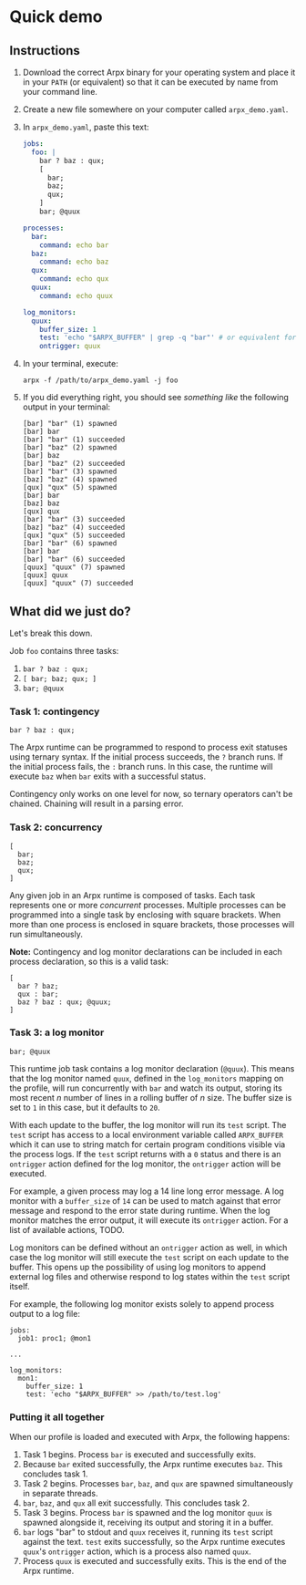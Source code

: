 # Quick demo

## Instructions

1. Download the correct Arpx binary for your operating system and place it in your `PATH` (or equivalent) so that it can be executed by name from your command line.
2. Create a new file somewhere on your computer called `arpx_demo.yaml`.
3. In `arpx_demo.yaml`, paste this text:

    ```yaml
    jobs:
      foo: |
        bar ? baz : qux;
        [
          bar;
          baz;
          qux;
        ]
        bar; @quux

    processes:
      bar:
        command: echo bar
      baz:
        command: echo baz
      qux:
        command: echo qux
      quux:
        command: echo quux

    log_monitors:
      quux:
        buffer_size: 1
        test: 'echo "$ARPX_BUFFER" | grep -q "bar"' # or equivalent for your system
        ontrigger: quux
    ```

4. In your terminal, execute:

    ```terminal
    arpx -f /path/to/arpx_demo.yaml -j foo
    ```
    
5. If you did everything right, you should see _something like_ the following output in your terminal:

    ```terminal
    [bar] "bar" (1) spawned
    [bar] bar
    [bar] "bar" (1) succeeded
    [bar] "baz" (2) spawned
    [bar] baz
    [bar] "baz" (2) succeeded
    [bar] "bar" (3) spawned
    [baz] "baz" (4) spawned
    [qux] "qux" (5) spawned
    [bar] bar
    [baz] baz
    [qux] qux
    [bar] "bar" (3) succeeded
    [baz] "baz" (4) succeeded
    [qux] "qux" (5) succeeded
    [bar] "bar" (6) spawned
    [bar] bar
    [bar] "bar" (6) succeeded
    [quux] "quux" (7) spawned
    [quux] quux
    [quux] "quux" (7) succeeded
    ```

## What did we just do?

Let's break this down.

Job `foo` contains three tasks:

1. `bar ? baz : qux;`
2. `[ bar; baz; qux; ]`
3. `bar; @quux`

### Task 1: contingency

```text
bar ? baz : qux;
```

The Arpx runtime can be programmed to respond to process exit statuses using ternary syntax. If the initial process succeeds, the `?` branch runs. If the initial process fails, the `:` branch runs. In this case, the runtime will execute `baz` when `bar` exits with a successful status.

Contingency only works on one level for now, so ternary operators can't be chained. Chaining will result in a parsing error.

### Task 2: concurrency

```text
[
  bar;
  baz;
  qux;
]
```

Any given job in an Arpx runtime is composed of tasks. Each task represents one or more _concurrent_ processes. Multiple processes can be programmed into a single task by enclosing with square brackets. When more than one process is enclosed in square brackets, those processes will run simultaneously.

**Note:** Contingency and log monitor declarations can be included in each process declaration, so this is a valid task:

```text
[
  bar ? baz;
  qux : bar;
  baz ? baz : qux; @quux;
]
```

### Task 3: a log monitor

```text
bar; @quux
```

This runtime job task contains a log monitor declaration (`@quux`). This means that the log monitor named `quux`, defined in the `log_monitors` mapping on the profile, will run concurrently with `bar` and watch its output, storing its most recent _n_ number of lines in a rolling buffer of _n_ size. The buffer size is set to `1` in this case, but it defaults to `20`.

With each update to the buffer, the log monitor will run its `test` script. The `test` script has access to a local environment variable called `ARPX_BUFFER` which it can use to string match for certain program conditions visible via the process logs. If the `test` script returns with a `0` status and there is an `ontrigger` action defined for the log monitor, the `ontrigger` action will be executed.

For example, a given process may log a 14 line long error message. A log monitor with a `buffer_size` of `14` can be used to match against that error message and respond to the error state during runtime. When the log monitor matches the error output, it will execute its `ontrigger` action. For a list of available actions, TODO.

Log monitors can be defined without an `ontrigger` action as well, in which case the log monitor will still execute the `test` script on each update to the buffer. This opens up the possibility of using log monitors to append external log files and otherwise respond to log states within the `test` script itself.

For example, the following log monitor exists solely to append process output to a log file:

```text
jobs:
  job1: proc1; @mon1
  
...

log_monitors:
  mon1:
    buffer_size: 1
    test: 'echo "$ARPX_BUFFER" >> /path/to/test.log'
```

### Putting it all together

When our profile is loaded and executed with Arpx, the following happens:

1. Task 1 begins. Process `bar` is executed and successfully exits.
2. Because `bar` exited successfully, the Arpx runtime executes `baz`. This concludes task 1.
3. Task 2 begins. Processes `bar`, `baz`, and `qux` are spawned simultaneously in separate threads.
4. `bar`, `baz`, and `qux` all exit successfully. This concludes task 2.
5. Task 3 begins. Process `bar` is spawned and the log monitor `quux` is spawned alongside it, receiving its output and storing it in a buffer.
6. `bar` logs "bar" to stdout and `quux` receives it, running its `test` script against the text. `test` exits successfully, so the Arpx runtime executes `quux`'s `ontrigger` action, which is a process also named `quux`.
7. Process `quux` is executed and successfully exits. This is the end of the Arpx runtime.
